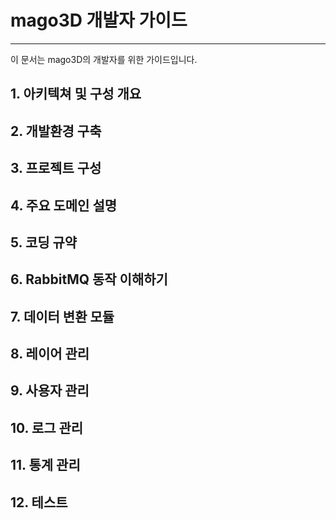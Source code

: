 # mago3D 개발자 가이드

---

이 문서는 mago3D의 개발자를 위한 가이드입니다.

## 1. 아키텍쳐 및 구성 개요
## 2. 개발환경 구축
## 3. 프로젝트 구성
## 4. 주요 도메인 설명
## 5. 코딩 규약
## 6. RabbitMQ 동작 이해하기
## 7. 데이터 변환 모듈
## 8. 레이어 관리
## 9. 사용자 관리
## 10. 로그 관리
## 11. 통계 관리
## 12. 테스트